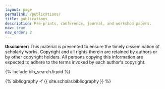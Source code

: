 ```yaml
---
layout: page
permalink: /publications/
title: publications
description: Pre-prints, conference, journal, and workshop papers.
nav: true
nav_order: 2
---
```


**Disclaimer:** This material is presented to ensure the timely dissemination of scholarly works. Copyright and all rights therein are retained by authors or by other copyright holders. All persons copying this information are expected to adhere to the terms invoked by each author's copyright.

<!-- _pages/publications.md -->

<!-- Bibsearch Feature -->

{% include bib_search.liquid %}

<div class="publications">

{% bibliography -f {{ site.scholar.bibliography }} %}

</div>
